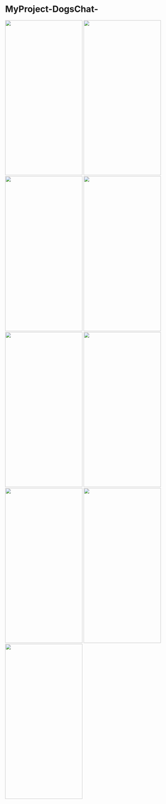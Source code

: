 # MyProject-DogsChat-

<img src="https://user-images.githubusercontent.com/92275173/205516520-c2ad37a3-9c49-4e7f-b673-be19f81cd621.png" height="500" width="250" > <img src="https://user-images.githubusercontent.com/92275173/205518137-4cc31c1f-4a24-4a55-975b-b19a4888643a.png" height="500" width="250" > <img src="https://user-images.githubusercontent.com/92275173/205518166-b1ea64f2-14c6-4fc0-81c7-ee74b42cf9d2.png" height="500" width="250" >
<img src="https://user-images.githubusercontent.com/92275173/205518168-5ea5c99b-fb3a-4667-9749-2912adcda1cc.png" height="500" width="250" >
<img src="https://user-images.githubusercontent.com/92275173/205518170-14c98277-bca5-4bb3-a36e-855cc56cb4ac.png" height="500" width="250" >
<img src="https://user-images.githubusercontent.com/92275173/205518180-85d27e04-9649-4346-9e0e-d5153198bead.png" height="500" width="250" >
<img src="https://user-images.githubusercontent.com/92275173/205518186-89be5dbb-c255-4175-a000-ba1743631909.png" height="500" width="250" >
<img src="https://user-images.githubusercontent.com/92275173/205518188-d6f52fec-5def-4218-b84f-43eb0c8679bd.png" height="500" width="250" >
<img src="https://user-images.githubusercontent.com/92275173/205518193-9f2a9bc2-2eaf-4e5b-8b37-944c87997488.png" height="500" width="250" >
